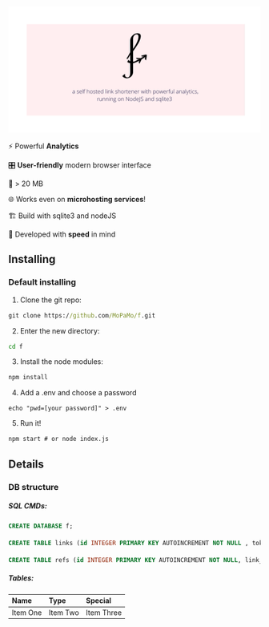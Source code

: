 ![f logo](https://github.com/MoPaMo/f/blob/12bacf3ee55fc1e734acd4545aac92975022a81b/static/img/brand/banner.png?raw=true)

⚡️ Powerful **Analytics**

🎛 **User-friendly** modern browser interface

💾 > 20 MB 

🌐 Works even on **microhosting services**!

🏗 Build with sqlite3 and nodeJS

🏃 Developed with **speed** in mind 

<!---

f works just with sqlite3 and nodeJS - simple but genius! It's so small you can also use it on micro hosting services like [Glitch](glitch.com) or [ReplIt](https://replit.com/github/MoPaMo/f)--->

## Installing
### Default installing

1. Clone the git repo:
```cmd 
git clone https://github.com/MoPaMo/f.git
```
2. Enter the new directory:
 ```cmd
 cd f
 ```
3. Install the node modules:

```cmd
npm install
```

4. Add a .env and choose a password
```
echo "pwd=[your password]" > .env
```

5. Run it!
 ```cmd
 npm start # or node index.js
 ```

## Details
### DB structure

##### SQL CMDs:
```sql
CREATE DATABASE f;

CREATE TABLE links (id INTEGER PRIMARY KEY AUTOINCREMENT NOT NULL , token TEXT NOT NULL UNIQUE, url TEXT NOT NULL, created INTEGER);

CREATE TABLE refs (id INTEGER PRIMARY KEY AUTOINCREMENT NOT NULL, link_id INTEGER NOT NULL, lang TEXT, browser_name TEXT, os_name TEXT, versionName TEXT, platType TEXT, referrer TEXT, full_ua TEXT, timeHit INTEGER);

```
##### Tables:

| Name | Type | Special |
| :------------- | :------------- | :------------- |
| Item One       | Item Two       | Item Three       |
